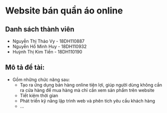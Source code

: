 # Website bán quần áo online
## Danh sách thành viên
<ul>
<li>Nguyễn Thị Thảo Vy - 18DH110887</li>
<li>Nguyễn Hồ Minh Huy - 18DH110932</li>
<li>Huỳnh Thị Kim Tiền - 18DH110190</li>
</ul>

## Mô tả đề tài: 
<ul>
    <li> Gồm những chức năng sau:
        <ul>
            <li>Tạo ra ứng dụng bán hàng online tiện lợi, giúp người dùng không cần ra cửa hàng để mua hàng mà chỉ cần xem sản phẩm trên website</li>
            <li>Tiết kiệm thời gian</li>
            <li>Phát triển kỹ năng lập trình web và phên tích yêu cầu khách hàng</li>
            <li>...</li>
        </ul>
    </li>
</ul>


